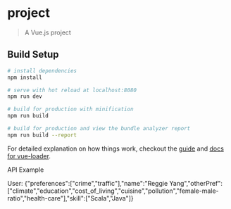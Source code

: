 # project

> A Vue.js project

## Build Setup

``` bash
# install dependencies
npm install

# serve with hot reload at localhost:8080
npm run dev

# build for production with minification
npm run build

# build for production and view the bundle analyzer report
npm run build --report
```

For detailed explanation on how things work, checkout the [guide](http://vuejs-templates.github.io/webpack/) and [docs for vue-loader](http://vuejs.github.io/vue-loader).

API Example

User:
    {"preferences":["crime","traffic"],"name":"Reggie Yang","otherPref":["climate","education","cost_of_living","cuisine","pollution","female-male-ratio","health-care"],"skill":["Scala","Java"]}
